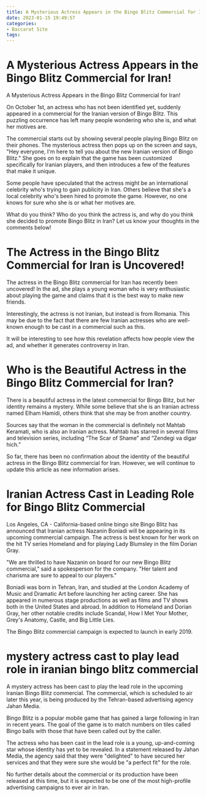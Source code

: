 ```yaml
---
title: A Mysterious Actress Appears in the Bingo Blitz Commercial for Iran!
date: 2023-01-15 19:49:57
categories:
- Baccarat Site
tags:
---
```



#  A Mysterious Actress Appears in the Bingo Blitz Commercial for Iran!

A Mysterious Actress Appears in the Bingo Blitz Commercial for Iran!

On October 1st, an actress who has not been identified yet, suddenly appeared in a commercial for the Iranian version of Bingo Blitz. This puzzling occurrence has left many people wondering who she is, and what her motives are.

The commercial starts out by showing several people playing Bingo Blitz on their phones. The mysterious actress then pops up on the screen and says, "Hey everyone, I'm here to tell you about the new Iranian version of Bingo Blitz." She goes on to explain that the game has been customized specifically for Iranian players, and then introduces a few of the features that make it unique.

Some people have speculated that the actress might be an international celebrity who's trying to gain publicity in Iran. Others believe that she's a local celebrity who's been hired to promote the game. However, no one knows for sure who she is or what her motives are.

What do you think? Who do you think the actress is, and why do you think she decided to promote Bingo Blitz in Iran? Let us know your thoughts in the comments below!

#  The Actress in the Bingo Blitz Commercial for Iran is Uncovered!

The actress in the Bingo Blitz commercial for Iran has recently been uncovered! In the ad, she plays a young woman who is very enthusiastic about playing the game and claims that it is the best way to make new friends.

Interestingly, the actress is not Iranian, but instead is from Romania. This may be due to the fact that there are few Iranian actresses who are well-known enough to be cast in a commercial such as this.

It will be interesting to see how this revelation affects how people view the ad, and whether it generates controversy in Iran.

#  Who is the Beautiful Actress in the Bingo Blitz Commercial for Iran?

There is a beautiful actress in the latest commercial for Bingo Blitz, but her identity remains a mystery. While some believe that she is an Iranian actress named Elham Hamidi, others think that she may be from another country.

Sources say that the woman in the commercial is definitely not Mahtab Keramati, who is also an Iranian actress. Mahtab has starred in several films and television series, including “The Scar of Shame” and “Zendegi va digar hich.”

So far, there has been no confirmation about the identity of the beautiful actress in the Bingo Blitz commercial for Iran. However, we will continue to update this article as new information arises.

#  Iranian Actress Cast in Leading Role for Bingo Blitz Commercial

Los Angeles, CA - California-based online bingo site Bingo Blitz has announced that Iranian actress Nazanin Boniadi will be appearing in its upcoming commercial campaign. The actress is best known for her work on the hit TV series Homeland and for playing Lady Blumsley in the film Dorian Gray.

"We are thrilled to have Nazanin on board for our new Bingo Blitz commercial," said a spokesperson for the company. "Her talent and charisma are sure to appeal to our players."

Boniadi was born in Tehran, Iran, and studied at the London Academy of Music and Dramatic Art before launching her acting career. She has appeared in numerous stage productions as well as films and TV shows both in the United States and abroad. In addition to Homeland and Dorian Gray, her other notable credits include Scandal, How I Met Your Mother, Grey's Anatomy, Castle, and Big Little Lies.

The Bingo Blitz commercial campaign is expected to launch in early 2019.

#  mystery actress cast to play lead role in iranian bingo blitz commercial

A mystery actress has been cast to play the lead role in the upcoming Iranian Bingo Blitz commercial. The commercial, which is scheduled to air later this year, is being produced by the Tehran-based advertising agency Jahan Media.

Bingo Blitz is a popular mobile game that has gained a large following in Iran in recent years. The goal of the game is to match numbers on tiles called Bingo balls with those that have been called out by the caller.

The actress who has been cast in the lead role is a young, up-and-coming star whose identity has yet to be revealed. In a statement released by Jahan Media, the agency said that they were "delighted" to have secured her services and that they were sure she would be "a perfect fit" for the role.

No further details about the commercial or its production have been released at this time, but it is expected to be one of the most high-profile advertising campaigns to ever air in Iran.